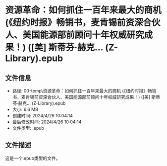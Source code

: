 ﻿# 资源革命：如何抓住一百年来最大的商机 (《纽约时报》畅销书，麦肯锡前资深合伙人、美国能源部前顾问十年权威研究成果！) ([美] 斯蒂芬·赫克... (Z-Library).epub

## 文件信息
- 路径: 00-temp\资源革命：如何抓住一百年来最大的商机 (《纽约时报》畅销书，麦肯锡前资深合伙人、美国能源部前顾问十年权威研究成果！) ([美] 斯蒂芬·赫克... (Z-Library).epub
- 大小: 6.6 MB
- 创建时间: 2024/4/26 10:04:14
- 最后修改时间: 2024/4/26 10:04:14
- 文件类型: .epub

## 文件描述
这是一个.epub类型的文件。

